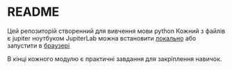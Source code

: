 # README

Цей репозиторій створенний для вивчення мови python
Кожний з файлів є jupiter ноутбуком 
JupiterLab можна встановити [локально](https://jupyter.org/install) або запустити в [браузері](https://jupyter.org/try)

В кінці кожного модулю є практичні завдання для закріплення навичок.

